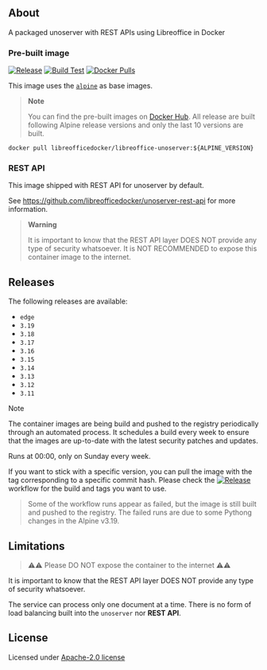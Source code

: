 ## About

A packaged unoserver with REST APIs using Libreoffice in Docker

### Pre-built image

[![Release](https://github.com/libreofficedocker/libreoffice-unoserver/actions/workflows/release.yml/badge.svg?branch=v2)](https://github.com/libreofficedocker/libreoffice-unoserver/actions/workflows/release.yml)
[![Build Test](https://github.com/libreofficedocker/libreoffice-unoserver/actions/workflows/test.yml/badge.svg?branch=main)](https://github.com/libreofficedocker/libreoffice-unoserver/actions/workflows/test.yml)
[![Docker Pulls](https://img.shields.io/docker/pulls/libreofficedocker/libreoffice-unoserver)](https://hub.docker.com/r/libreofficedocker/libreoffice-unoserver)

This image uses the [`alpine`](https://hub.docker.com/_/alpine) as base images.

> **Note**
>
> You can find the pre-built images on [Docker Hub](https://hub.docker.com/u/libreofficedocker).
> All release are built following Alpine release versions and only the last 10 versions are built.

```
docker pull libreofficedocker/libreoffice-unoserver:${ALPINE_VERSION}
```

### REST API

This image shipped with REST API for unoserver by default.

See https://github.com/libreofficedocker/unoserver-rest-api for more information.

> **Warning**
>
> It is important to know that the REST API layer DOES NOT provide any type of security whatsoever.
> It is NOT RECOMMENDED to expose this container image to the internet.

## Releases

The following releases are available:

- `edge`
- `3.19`
- `3.18`
- `3.17`
- `3.16`
- `3.15`
- `3.14`
- `3.13`
- `3.12`
- `3.11`

> [!NOTE]
> The container images are being build and pushed to the registry periodically through an automated process. It schedules a build every week to ensure that the images are up-to-date with the latest security patches and updates.
>
> Runs at 00:00, only on Sunday every week.

If you want to stick with a specific version, you can pull the image with the tag corresponding to a specific commit hash. Please check the [![Release](https://github.com/libreofficedocker/libreoffice-unoserver/actions/workflows/release.yml/badge.svg?branch=v2)](https://github.com/libreofficedocker/libreoffice-unoserver/actions/workflows/release.yml) workflow for the build and tags you want to use.

> Some of the workflow runs appear as failed, but the image is still built and pushed to the registry. The failed runs are due to some Pythong changes in the Alpine v3.19.

## Limitations

> ⚠️⚠️ Please DO NOT expose the container to the internet ⚠️⚠️

It is important to know that the REST API layer DOES NOT provide any type of security whatsoever.

The service can process only one document at a time. There is no form of load balancing built into the `unoserver` nor **REST API**.

## License

Licensed under [Apache-2.0 license](LICENSE)
